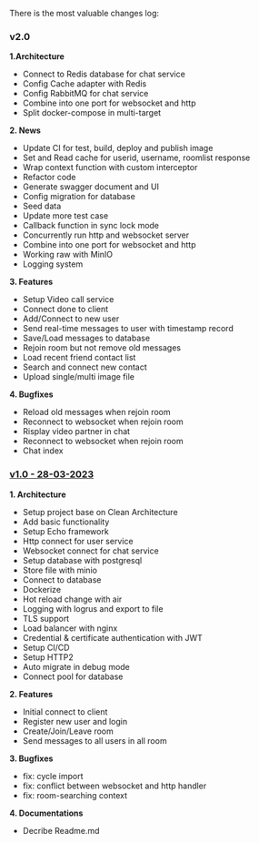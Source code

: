 There is the most valuable changes log:

### v2.0

**1.Architecture**

- Connect to Redis database for chat service
- Config Cache adapter with Redis
- Config RabbitMQ for chat service
- Combine into one port for websocket and http
- Split docker-compose in multi-target

**2. News**

- Update CI for test, build, deploy and publish image
- Set and Read cache for userid, username, roomlist response
- Wrap context function with custom interceptor
- Refactor code
- Generate swagger document and UI
- Config migration for database
- Seed data
- Update more test case
- Callback function in sync lock mode
- Concurrently run http and websocket server
- Combine into one port for websocket and http
- Working raw with MinIO
- Logging system

**3. Features**

- Setup Video call service
- Connect done to client
- Add/Connect to new user
- Send real-time messages to user with timestamp record
- Save/Load messages to database
- Rejoin room but not remove old messages
- Load recent friend contact list
- Search and connect new contact
- Upload single/multi image file

**4. Bugfixes**

- Reload old messages when rejoin room
- Reconnect to websocket when rejoin room
- Risplay video partner in chat
- Reconnect to websocket when rejoin room
- Chat index

### [v1.0 - 28-03-2023](https://github.com/thuongtruong1009/zoomer/releases/tag/v1.0)

**1. Architecture**

- Setup project base on Clean Architecture
- Add basic functionality
- Setup Echo framework
- Http connect for user service
- Websocket connect for chat service
- Setup database with postgresql
- Store file with minio
- Connect to database
- Dockerize
- Hot reload change with air
- Logging with logrus and export to file
- TLS support
- Load balancer with nginx
- Credential & certificate authentication with JWT
- Setup CI/CD
- Setup HTTP2
- Auto migrate in debug mode
- Connect pool for database

**2. Features**

- Initial connect to client
- Register new user and login
- Create/Join/Leave room
- Send messages to all users in all room

**3. Bugfixes**

- fix: cycle import
- fix: conflict between websocket and http handler
- fix: room-searching context

**4. Documentations**

- Decribe Readme.md
